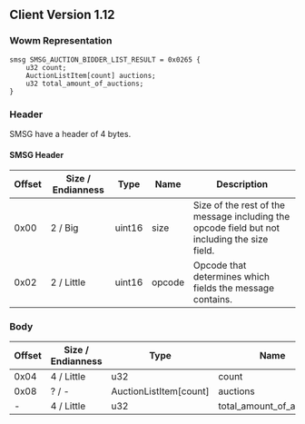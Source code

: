 ## Client Version 1.12

### Wowm Representation
```rust,ignore
smsg SMSG_AUCTION_BIDDER_LIST_RESULT = 0x0265 {
    u32 count;    
    AuctionListItem[count] auctions;    
    u32 total_amount_of_auctions;    
}

```
### Header
SMSG have a header of 4 bytes.

#### SMSG Header
| Offset | Size / Endianness | Type   | Name   | Description |
| ------ | ----------------- | ------ | ------ | ----------- |
| 0x00   | 2 / Big           | uint16 | size   | Size of the rest of the message including the opcode field but not including the size field.|
| 0x02   | 2 / Little        | uint16 | opcode | Opcode that determines which fields the message contains.|
### Body
| Offset | Size / Endianness | Type | Name | Description |
| ------ | ----------------- | ---- | ---- | ----------- |
| 0x04 | 4 / Little | u32 | count |  |
| 0x08 | ? / - | AuctionListItem[count] | auctions |  |
| - | 4 / Little | u32 | total_amount_of_auctions |  |

